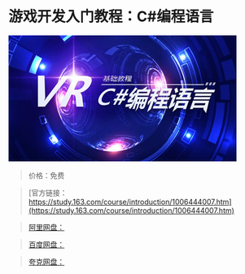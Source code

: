 # 游戏开发入门教程：C#编程语言

![img](../../../assets/study163/free/af19dbe6d9e446a3917622c4b4ede967.jpg)

> 价格：免费

> [官方链接：https://study.163.com/course/introduction/1006444007.htm](https://study.163.com/course/introduction/1006444007.htm)

> [阿里网盘：]()

> [百度网盘：]()

> [夸克网盘：]()
